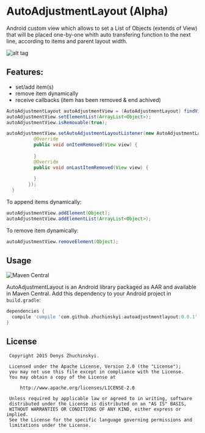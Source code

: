# AutoAdjustmentLayout (Alpha)

Android custom view which allows to set a List of Objects (extends of View) that will be placed one-by-one whith auto transfering function to the next line, according to items and parent layout width.

![alt tag](https://raw.github.com/zhuchinskyi/AutoAdjustmentLayout/master/smart_screen.png)

Features:
---
- set/add item(s)
- remove item dynamically
- receive callbacks (item has been removed & end achived)


```java
AutoAdjustmentLayout autoAdjustmentView = (AutoAdjustmentLayout) findViewById(R.id.autoAdjustmentView);
autoAdjustmentView.setElementList(ArrayList<Object>);
autoAdjustmentView.isRemovable(true);

autoAdjustmentView.setAutoAdjustmentLayoutListener(new AutoAdjustmentLayout.IOnAutoAdjustmentLayoutListener() {
          @Override
          public void onItemRemoved(View view) {
          
          }
          @Override
          public void onLastItemRemoved(View view) {
          
          }
        });
  }
  ```
  
  To append items dynamically:
  
  ```java
autoAdjustmentView.addElement(Object);
autoAdjustmentView.addElementList(ArrayList<Object>);
 ```
  To remove item dynamically:
  
  ```java
autoAdjustmentView.removeElement(Object);
 ```
 
 Usage
-----
![Maven Central](https://maven-badges.herokuapp.com/maven-central/com.stanfy.enroscar/enroscar-goro/badge.svg)

AutoAdjustmentLayout is an Android library packaged as AAR and available in Maven Central.
Add this dependency to your Android project in `build.gradle`:
```groovy
dependencies {
  compile 'compile 'com.github.zhuchinskyi:autoadjustmentlayout:0.0.1''
}
```
 
 License
-------

     Copyright 2015 Denys Zhuchinskyi.

     Licensed under the Apache License, Version 2.0 (the "License");
     you may not use this file except in compliance with the License.
     You may obtain a copy of the License at

         http://www.apache.org/licenses/LICENSE-2.0

     Unless required by applicable law or agreed to in writing, software
     distributed under the License is distributed on an "AS IS" BASIS,
     WITHOUT WARRANTIES OR CONDITIONS OF ANY KIND, either express or implied.
     See the License for the specific language governing permissions and
     limitations under the License.

